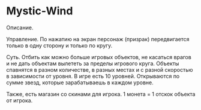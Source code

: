 # Mystic-Wind

Описание.

Управление.
По нажатию на экран персонаж (призрак) передвигается только в одну сторону и только по кругу. 

Суть. 
Отбить как можно больше игровых объектов, не касаться врагов и не дать объектам вылететь за пределы игрового круга. Объекты спавнятся в разном количестве, в разных местах и с разной скоростью в зависимости от уровня. В игре есть 10 уровней. Открываются по сумме звезд, которые зарабатываешь в каждом уровне. 

Также, есть магазин со скинами для игрока. 1 монета = 1 отскок объекта от игрока. 
